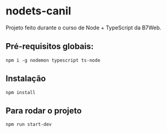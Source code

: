 # nodets-canil
Projeto feito durante o curso de Node + TypeScript da B7Web.

## Pré-requisitos globais:
`npm i -g nodemon typescript ts-node`

## Instalação
`npm install`

## Para rodar o projeto
`npm run start-dev`